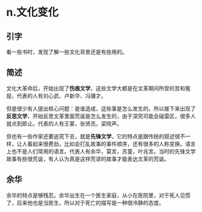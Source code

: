# n.文化变化
## 引字
看一些书时，发现了解一些文化背景还是有些用的。

## 简述
文化大革命后，开始出现了**伤痕文学**，这些文学大都是在文革期间所受的苦和冤屈，代表的人有刘心武、卢新华、冯骥才。

但是很少有人提出核心问题：是谁造成，这些事是怎么发生的。所以接下来出现了**反思文学**，开始反思文革里面荒诞是怎么发生的，由于深究可能会碰雷区，很多人就点到即止。代表的人有王蒙，张贤亮，梁晓声。

但也有一些作家还要追究下去，就是**先锋文学**，它的特点是跟传统的叙述很不一样，让人看起来很费劲，比如会打乱故事的事件顺序，还有很多的人称变换。语言上也不是人们常用的语言。代表人有余华，莫言，苏童，叶兆言。当时的先锋文学故事有些很荒诞，有人认为真是这样荒谬的故事才能表达文革的荒诞。

## 余华
余华的特点是够残忍。余华出生在一个医生家庭，从小在医院里，对于死人见惯了，后来他也是当医生，所以对于死亡的描写是一种很冷静的态度。


